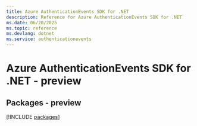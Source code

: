 ```yaml
---
title: Azure AuthenticationEvents SDK for .NET
description: Reference for Azure AuthenticationEvents SDK for .NET
ms.date: 06/20/2025
ms.topic: reference
ms.devlang: dotnet
ms.service: authenticationevents
---
```

# Azure AuthenticationEvents SDK for .NET - preview
## Packages - preview
[!INCLUDE [packages](authenticationevents-index.md)]